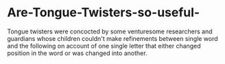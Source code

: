 # Are-Tongue-Twisters-so-useful-
Tongue twisters were concocted by some venturesome researchers and guardians whose children couldn't make refinements between single word and the following on account of one single letter that either changed position in the word or was changed into another. 
